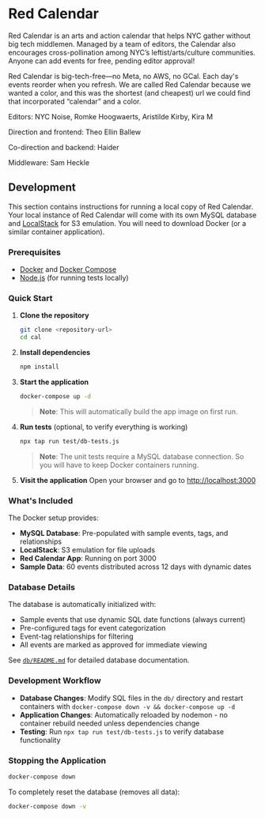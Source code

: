 # Red Calendar

Red Calendar is an arts and action calendar that helps NYC gather without big tech middlemen. Managed by a team of editors, the Calendar also encourages cross-pollination among NYC’s leftist/arts/culture communities. Anyone can add events for free, pending editor approval!

Red Calendar is big-tech-free—no Meta, no AWS, no GCal. Each day's events reorder when you refresh. We are called Red Calendar because we wanted a color, and this was the shortest (and cheapest) url we could find that incorporated “calendar” and a color.

Editors:
NYC Noise, 
Romke Hoogwaerts, 
Aristilde Kirby, 
Kira M

Direction and frontend: Theo Ellin Ballew

Co-direction and backend: Haider

Middleware: Sam Heckle


## Development

This section contains instructions for running a local copy of Red Calendar. Your local instance of Red Calendar will come with its own MySQL database and [LocalStack](https://github.com/localstack/localstack) for S3 emulation.  You will need to download Docker (or a similar container application).

### Prerequisites

- [Docker](https://docs.docker.com/get-docker/) and [Docker Compose](https://docs.docker.com/compose/install/)
- [Node.js](https://nodejs.org/) (for running tests locally)

### Quick Start

1. **Clone the repository**
   ```bash
   git clone <repository-url>
   cd cal
   ```

2. **Install dependencies**
   ```bash
   npm install
   ```

3. **Start the application**
   ```bash
   docker-compose up -d
   ```
   > **Note**: This will automatically build the app image on first run.

4. **Run tests** (optional, to verify everything is working)
   ```bash
   npx tap run test/db-tests.js
   ```
   > **Note**: The unit tests require a MySQL database connection. So you will have to
   > keep Docker containers running.

5. **Visit the application**
   Open your browser and go to [http://localhost:3000](http://localhost:3000)

### What's Included

The Docker setup provides:
- **MySQL Database**: Pre-populated with sample events, tags, and relationships
- **LocalStack**: S3 emulation for file uploads
- **Red Calendar App**: Running on port 3000
- **Sample Data**: 60 events distributed across 12 days with dynamic dates

### Database Details

The database is automatically initialized with:
- Sample events that use dynamic SQL date functions (always current)
- Pre-configured tags for event categorization
- Event-tag relationships for filtering
- All events are marked as approved for immediate viewing

See [`db/README.md`](db/README.md) for detailed database documentation.

### Development Workflow

- **Database Changes**: Modify SQL files in the `db/` directory and restart containers with `docker-compose down -v && docker-compose up -d`
- **Application Changes**: Automatically reloaded by nodemon - no container rebuild needed unless dependencies change
- **Testing**: Run `npx tap run test/db-tests.js` to verify database functionality

### Stopping the Application

```bash
docker-compose down
```

To completely reset the database (removes all data):
```bash
docker-compose down -v
```
